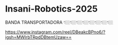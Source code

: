 # Insani-Robotics-2025

BANDA TRANSPORTADORA 👇🏼👇🏼👇🏼👇🏼👇🏼👇🏼👇🏼👇🏼

https://www.instagram.com/reel/DBeakcBPno6/?igsh=MWlrbTRpdDBtemUzaw==


